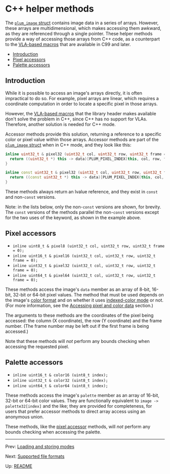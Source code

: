 # C++ helper methods

The [`plum_image` struct][image] contains image data in a series of arrays.
However, these arrays are multidimensional, which makes accessing them awkward, as they are referenced through a
single pointer.
These helper methods provide a way of accessing those arrays from C++ code, as a counterpart to the
[VLA-based macros][vla] that are available in C99 and later.

- [Introduction](#introduction)
- [Pixel accessors](#pixel-accessors)
- [Palette accessors](#palette-accessors)

## Introduction

While it is possible to access an image's arrays directly, it is often impractical to do so.
For example, pixel arrays are linear, which requires a coordinate computation in order to locate a specific pixel in
those arrays.

However, the [VLA-based macros][vla] that the library header makes available don't solve the problem in C++, since
C++ has no support for VLAs.
Therefore, another solution is needed for C++ mode.

Accessor methods provide this solution, returning a reference to a specific color or pixel value within those arrays.
Accessor methods are part of the [`plum_image` struct][image] when in C++ mode, and they look like this:

``` cpp
inline uint32_t & pixel32 (uint32_t col, uint32_t row, uint32_t frame = 0) {
  return ((uint32_t *) this -> data)[PLUM_PIXEL_INDEX(this, col, row, frame)];
}

inline const uint32_t & pixel32 (uint32_t col, uint32_t row, uint32_t frame = 0) const {
  return ((const uint32_t *) this -> data)[PLUM_PIXEL_INDEX(this, col, row, frame)];
}
```

These methods always return an lvalue reference, and they exist in `const` and non-`const` versions.

Note: in the lists below, only the non-`const` versions are shown, for brevity.
The `const` versions of the methods parallel the non-`const` versions except for the two uses of the keyword, as shown
in the example above.

## Pixel accessors

- `inline uint8_t & pixel8 (uint32_t col, uint32_t row, uint32_t frame = 0);`
- `inline uint16_t & pixel16 (uint32_t col, uint32_t row, uint32_t frame = 0);`
- `inline uint32_t & pixel32 (uint32_t col, uint32_t row, uint32_t frame = 0);`
- `inline uint64_t & pixel64 (uint32_t col, uint32_t row, uint32_t frame = 0);`

These methods access the image's `data` member as an array of 8-bit, 16-bit, 32-bit or 64-bit pixel values.
The method that must be used depends on the image's [color format][colors] and on whether it uses
[indexed-color mode][indexed] or not.
(For more information, see the [Accessing pixel and color data][accessing] section.)

The arguments to these methods are the coordinates of the pixel being accessed: the column (X coordinate), the row (Y
coordinate) and the frame number.
(The frame number may be left out if the first frame is being accessed.)

Note that these methods will _not_ perform any bounds checking when accessing the requested pixel.

## Palette accessors

- `inline uint16_t & color16 (uint8_t index);`
- `inline uint32_t & color32 (uint8_t index);`
- `inline uint64_t & color64 (uint8_t index);`

These methods access the image's `palette` member as an array of 16-bit, 32-bit or 64-bit color values.
They are functionally equivalent to `image -> palette32[index]` and the like; they are provided for completeness, for
users that prefer accessor methods to direct array access using an anonymous union.

These methods, like the [pixel accessor](#pixel-accessors) methods, will _not_ perform any bounds checking when
accessing the palette.

* * *

Prev: [Loading and storing modes](modes.md)

Next: [Supported file formats](formats.md)

Up: [README](README.md)

[accessing]: colors.md#accessing-pixel-and-color-data
[colors]: colors.md
[image]: structs.md#plum_image
[indexed]: colors.md#indexed-color-mode
[vla]: macros.md#pixel-array-macros
